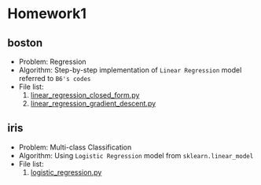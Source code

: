 # Homework1

## boston

- Problem: Regression
- Algorithm: Step-by-step implementation of `Linear Regression` model referred to `B6's codes`
- File list:
  1. [linear_regression_closed_form.py](https://github.com/LotteWong/ai-edu-homework/blob/master/homework1/boston/linear_regression_closed_form.py)
	2. [linear_regression_gradient_descent.py](https://github.com/LotteWong/ai-edu-homework/blob/master/homework1/boston/linear_regression_gradient_descent.py)
## iris

- Problem: Multi-class Classification
- Algorithm: Using `Logistic Regression` model from `sklearn.linear_model`
- File list:
  1. [logistic_regression.py](https://github.com/LotteWong/ai-edu-homework/blob/master/homework1/iris/logistic_regression.py)
